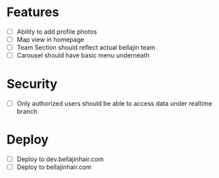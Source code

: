 # Features
- [ ] Ability to add profile photos
- [ ] Map view in homepage
- [ ] Team Section should reflect actual bellajin team
- [ ] Carousel should have basic menu underneath

# Security 
- [ ] Only authorized users should be able to access data under realtime branch

# Deploy
- [ ] Deploy to dev.bellajinhair.com
- [ ] Deploy to bellajinhair.com